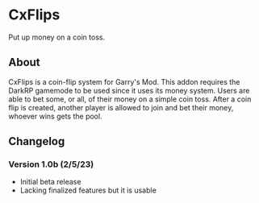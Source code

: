 # CxFlips
Put up money on a coin toss.

## About
CxFlips is a coin-flip system for Garry's Mod. This addon requires the DarkRP gamemode to be used since it uses its money system. Users are able to bet some, or all, of their money on a simple coin toss. After a coin flip is created, another player is allowed to join and bet their money, whoever wins gets the pool.

## Changelog

### Version 1.0b (2/5/23)
- Initial beta release
- Lacking finalized features but it is usable